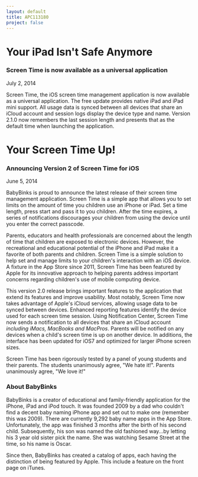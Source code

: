 ```yaml
---
layout: default
title: APC113180
project: false
---
```



# Your iPad Isn't Safe Anymore  
### Screen Time is now available as a universal application ####

July 2, 2014

Screen Time, the iOS screen time management application is now available as a universal application.  The free update provides native iPad and iPad mini support.  All usage data is synced between all devices that share an iCloud account and session logs display the device type and name.  Version 2.1.0 now remembers the last session length and presents that as the default time when launching the application.


# Your Screen Time Up!  
### Announcing Version 2 of Screen Time for iOS ###

June 5, 2014

BabyBinks is proud to announce the latest release of their screen time management application.  Screen Time is a simple app that allows you to set limits on the amount of time you children use an iPhone or iPad. Set a time length, press start and pass it to you children. After the time expires, a series of notifications discourages your children from using the device until you enter the correct passcode.

Parents, educators and health professionals are concerned about the length of
time that children are exposed to electronic devices. However, the 
recreational and educational potential of the iPhone and iPad make it a favorite
of both parents and children. Screen Time is a simple solution to help set and manage limits to your children's interaction with an iOS device.  A fixture in the App Store since 2011, Screen Time has been featured by Apple for its innovative approach to helping parents address important concerns regarding children's use of mobile computing device.  

This version 2.0 release brings important features to the application that extend its features and improve usability.  Most notably, Screen Time now takes advantage of Apple's iCloud services, allowing usage data to be synced between devices.  Enhanced reporting features identify the device used for each screen time session.   Using Notification Center, Screen Time now sends a notification to all devices that share an iCloud account _including iMacs, MacBooks and MacPros_.  Parents will be notified on any devices when a child's screen time is up on another device.  In additions, the interface has been updated for iOS7 and optimized for larger iPhone screen sizes.

Screen Time has been rigorously tested by a panel of young students and their parents.  The students unanimously agree, "We hate it!".  Parents unanimously agree, "We love it!"


### About BabyBinks ###
BabyBinks is a creator of educational and family-friendly application for the iPhone, iPad and iPod touch. It was founded 2009 by a dad who couldn't find a decent baby naming iPhone app and set out to make one (remember this was 2009).  There are currently 9,292 baby name apps in the App Store. Unfortunately, the app was finished 3 months after the birth of his second child. Subsequently, his son was named the old fashioned way...by letting his 3 year old sister pick the name. She was watching Sesame Street at the time, so his name is Oscar.  

Since then, BabyBinks has created a catalog of apps, each having the distinction of being featured by Apple. This include a feature on the front page on iTunes.